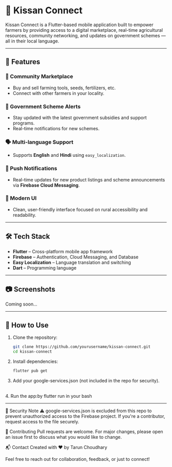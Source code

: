 # 🌾 Kissan Connect

Kissan Connect is a Flutter-based mobile application built to empower farmers by providing access to a digital marketplace, real-time agricultural resources, community networking, and updates on government schemes — all in their local language.

---

## 🚀 Features

### 🛒 Community Marketplace
- Buy and sell farming tools, seeds, fertilizers, etc.
- Connect with other farmers in your locality.

### 📢 Government Scheme Alerts
- Stay updated with the latest government subsidies and support programs.
- Real-time notifications for new schemes.

### 🗣️ Multi-language Support
- Supports **English** and **Hindi** using `easy_localization`.

### 🔔 Push Notifications
- Real-time updates for new product listings and scheme announcements via **Firebase Cloud Messaging**.

### 📱 Modern UI
- Clean, user-friendly interface focused on rural accessibility and readability.

---

## 🛠️ Tech Stack

- **Flutter** – Cross-platform mobile app framework  
- **Firebase** – Authentication, Cloud Messaging, and Database  
- **Easy Localization** – Language translation and switching  
- **Dart** – Programming language

---

## 📷 Screenshots

Coming soon...

---

## 🧠 How to Use

1. Clone the repository:
   ```bash
   git clone https://github.com/yourusername/kissan-connect.git
   cd kissan-connect
   ```
2. Install dependencies:
   ```bash
   flutter pub get
   ```
3. Add your google-services.json (not included in the repo for security).
</br>
4. Run the app:by flutter run in your bash

---

🔐 Security Note
⚠️ google-services.json is excluded from this repo to prevent unauthorized access to the Firebase project. If you're a contributor, request access to the file securely.

🙌 Contributing
Pull requests are welcome. For major changes, please open an issue first to discuss what you would like to change.

📬 Contact
Created with ❤️ by Tarun Choudhary

Feel free to reach out for collaboration, feedback, or just to connect!
   
   
